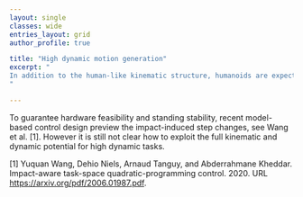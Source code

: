 ```yaml
---
layout: single 
classes: wide
entries_layout: grid
author_profile: true 

title: "High dynamic motion generation"
excerpt: "
In addition to the human-like kinematic structure, humanoids are expected to execute human-level of swift motions. However referring to the failing manipulation examples in the Darpa Robotics Challenge in 2015, the state-of-the-art humanoid robot control methods still need to applied close-to-zero contact velocity to establish external contacts.
"

---
```


To guarantee hardware feasibility and standing stability, recent model-based control design preview the impact-induced step changes, see Wang et al. [1]. However it is still not clear how to exploit the full kinematic and dynamic potential for high dynamic tasks.



[1] Yuquan Wang, Dehio Niels, Arnaud Tanguy, and Abderrahmane Kheddar. Impact-aware task-space quadratic-programming control. 2020. URL https://arxiv.org/pdf/2006.01987.pdf.

